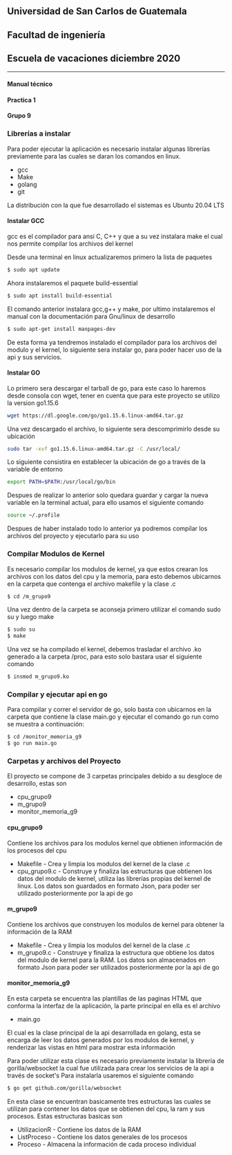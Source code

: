 ## Universidad de San Carlos de Guatemala
## Facultad de ingeniería
## Escuela de vacaciones diciembre 2020
___
#### Manual técnico
#### Practica 1
#### Grupo 9

### Librerías a instalar
Para poder ejecutar la aplicación es necesario instalar algunas librerías previamente para las cuales se daran los comandos en linux.
- gcc
- Make
- golang
- git

La distribución con la que fue desarrollado el sistemas es Ubuntu 20.04 LTS

#### Instalar GCC
gcc es el compilador para ansi C, C++ y que a su vez instalara make el cual nos permite compilar los archivos del kernel

Desde una terminal en linux actualizaremos primero la lista de paquetes
```sh
$ sudo apt update
```
Ahora instalaremos el paquete build-essential
```sh
$ sudo apt install build-essential
```
El comando anterior instalara gcc,g++ y make, por ultimo instalaremos el manual con la documentación para Gnu/linux de desarrollo

```sh
$ sudo apt-get install manpages-dev
```
De esta forma ya tendremos instalado el compilador para los archivos del modulo y el kernel, lo siguiente sera instalar go, para poder hacer uso de la api y sus servicios.

#### Instalar GO
Lo primero sera descargar el tarball de go, para este caso lo haremos desde consola con wget, tener en cuenta que para este proyecto se utilizo la version go1.15.6
```sh
wget https://dl.google.com/go/go1.15.6.linux-amd64.tar.gz
```
Una vez descargado el archivo, lo siguiente sera descomprimirlo desde su ubicación
```sh
sudo tar -xvf go1.15.6.linux-amd64.tar.gz -C /usr/local/
```
Lo siguiente consistira en establecer la ubicación de go a través de la variable de entorno
```sh
export PATH=$PATH:/usr/local/go/bin
```
Despues de realizar lo anterior solo quedara guardar y cargar la  nueva variable en la terminal actual, para ello usamos el siguiente comando
```sh
source ~/.profile
```

Despues de haber instalado todo lo anterior ya podremos compilar los archivos del proyecto y ejecutarlo para su uso
### Compilar Modulos de Kernel
Es necesario compilar los modulos de kernel, ya que estos crearan los archivos con los datos del cpu y la memoria, para esto debemos ubicarnos en la carpeta que contenga el archivo makefile y la clase .c
```sh
$ cd /m_grupo9
```
Una vez dentro de la carpeta se aconseja primero utilizar el comando sudo su y luego make
```sh
$ sudo su
$ make
```
Una vez se ha compilado el kernel, debemos trasladar el archivo .ko generado a la carpeta /proc, para esto solo bastara usar el siguiente comando
```sh
$ insmod m_grupo9.ko
```

### Compilar y ejecutar api en go
Para compilar y correr el servidor de go, solo basta con ubicarnos en la carpeta que contiene la clase main.go y ejecutar el comando go run como se muestra a continuación:
```sh
$ cd /monitor_memoria_g9
$ go run main.go
```

### Carpetas y archivos del Proyecto
El proyecto se compone de 3 carpetas principales debido a su desgloce de desarrollo, estas son
- cpu_grupo9
- m_grupo9
- monitor_memoria_g9

#### cpu_grupo9
Contiene los archivos para los modulos kernel que obtienen información de los procesos del cpu
- Makefile - Crea y limpia los modulos del kernel de la clase .c 
- cpu_grupo9.c - Construye y finaliza las estructuras que obtienen los datos del modulo de kernel, utiliza las librerías propias del kernel de linux.
Los datos son guardados en formato Json, para poder ser utilizado posteriormente por la api de go
#### m_grupo9
Contiene los archivos que construyen los modulos de kernel para obtener la información de la RAM
- Makefile - Crea y limpia los modulos del kernel de la clase .c
- m_grupo9.c - Construye y finaliza la estructura que obtiene los datos del modulo de kernel para la RAM.
 Los datos son almacenados en formato Json para poder ser utilizados posteriormente por la api de go
#### monitor_memoria_g9
En esta carpeta se encuentra las plantillas de las paginas HTML que conforma la interfaz de la aplicación, la parte principal en ella es el archivo
- main.go

El cual es la clase principal de la api desarrollada en golang, esta se encarga de leer los datos generados por los modulos de kernel, y renderizar las vistas en html para mostrar esta información

Para poder utilizar esta clase es necesario previamente instalar la librería de gorilla/websocket la cual fue utilizada para crear los servicios de la api a través de socket's
Para instalarla usaremos el siguiente comando
```sh
$ go get github.com/gorilla/websocket
```

En esta clase se encuentran basicamente tres estructuras las cuales se utilizan para contener los datos que se obtienen del cpu, la ram y sus procesos.
Estas estructuras basicas son
- UtilizacionR - Contiene los datos de la RAM
- ListProceso - Contiene los datos generales de los procesos
- Proceso - Almacena la información de cada proceso individual
